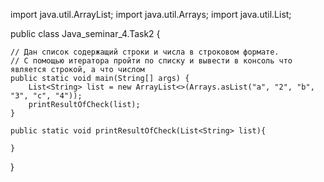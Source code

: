 import java.util.ArrayList;
import java.util.Arrays;
import java.util.List;

public class Java_seminar_4.Task2 {

    // Дан список содержащий строки и числа в строковом формате.
    // C помощью итератора пройти по списку и вывести в консоль что является строкой, а что числом
    public static void main(String[] args) {
        List<String> list = new ArrayList<>(Arrays.asList("a", "2", "b", "3", "c", "4"));
        printResultOfCheck(list);
    }

    public static void printResultOfCheck(List<String> list){

    }

}